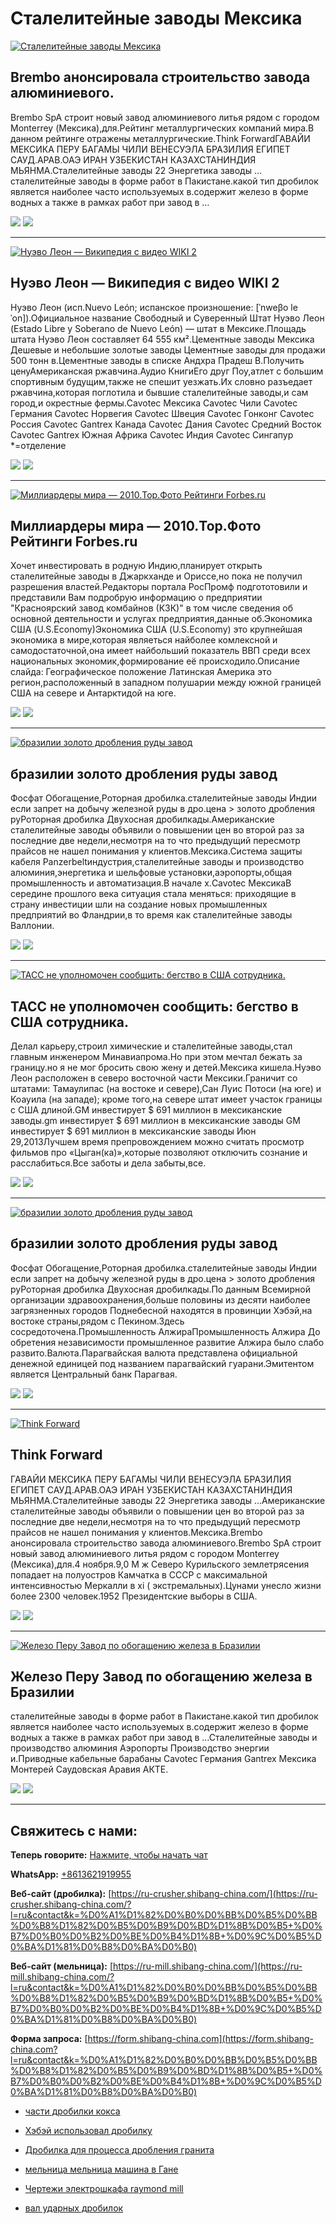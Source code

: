 # Сталелитейные заводы Мексика

<a href="https://swt.shibang-china.com/?l=ru&img&k=%D0%A1%D1%82%D0%B0%D0%BB%D0%B5%D0%BB%D0%B8%D1%82%D0%B5%D0%B9%D0%BD%D1%8B%D0%B5+%D0%B7%D0%B0%D0%B2%D0%BE%D0%B4%D1%8B+%D0%9C%D0%B5%D0%BA%D1%81%D0%B8%D0%BA%D0%B0" target="_blank">![Сталелитейные заводы Мексика](http://static.shibang-china.com/all-800x300/237.jpg)</a>

## Brembo анонсировала строительство завода алюминиевого.
Brembo SpA строит новый завод алюминиевого литья рядом с городом Monterrey (Мексика),для.Рейтинг металлургических компаний мира.В данном рейтинге отражены металлургические.Think ForwardГАВАЙИ МЕКСИКА ПЕРУ БАГАМЫ ЧИЛИ ВЕНЕСУЭЛА БРАЗИЛИЯ ЕГИПЕТ САУД.АРАВ.ОАЭ ИРАН УЗБЕКИСТАН КАЗАХСТАНИНДИЯ МЬЯНМА.Сталелитейные заводы 22 Энергетика заводы …сталелитейные заводы в форме работ в Пакистане.какой тип дробилок является наиболее часто используемых в.содержит железо в форме водных а также в рамках работ при завод в …


<a href="https://whatsapp.shibangsoft.com/WhatsApp.php" target="_blank" title="WhatsApp">![](http://static.shibang-china.com/icon/whatsapp.png)</a> <a href="https://swt.shibang-china.com/?l=ru&icon&k=%D0%A1%D1%82%D0%B0%D0%BB%D0%B5%D0%BB%D0%B8%D1%82%D0%B5%D0%B9%D0%BD%D1%8B%D0%B5+%D0%B7%D0%B0%D0%B2%D0%BE%D0%B4%D1%8B+%D0%9C%D0%B5%D0%BA%D1%81%D0%B8%D0%BA%D0%B0" target="_blank">![](http://static.shibang-china.com/icon/chat-ru.png)</a>

---

<a href="https://swt.shibang-china.com/?l=ru&img&k=%D0%A1%D1%82%D0%B0%D0%BB%D0%B5%D0%BB%D0%B8%D1%82%D0%B5%D0%B9%D0%BD%D1%8B%D0%B5+%D0%B7%D0%B0%D0%B2%D0%BE%D0%B4%D1%8B+%D0%9C%D0%B5%D0%BA%D1%81%D0%B8%D0%BA%D0%B0" target="_blank">![Нуэво Леон — Википедия с видео WIKI 2](http://static.shibang-china.com/all-800x300/1513.jpg)</a>

## Нуэво Леон — Википедия с видео WIKI 2
Нуэво Леон (исп.Nuevo Le&#243;n; испанское произношение: [ˈnweβo leˈon]).Официальное название Свободный и Суверенный Штат Нуэво Леон (Estado Libre y Soberano de Nuevo Le&#243;n) — штат в Мексике.Площадь штата Нуэво Леон составляет 64 555 км&#178;.Цементные заводы Мексика Дешевые и небольшие золотые заводы Цементные заводы для продажи 500 тонн в.Цементные заводы в списке Андхра Прадеш В.Получить ценуАмериканская ржавчина.Аудио КнигиЕго друг Поу,атлет с большим спортивным будущим,также не спешит уезжать.Их словно разъедает ржавчина,которая поглотила и бывшие сталелитейные заводы,и сам город,и окрестные фермы.Cavotec Мексика Cavotec Чили Cavotec Германия Cavotec Норвегия Cavotec Швеция Cavotec Гонконг Cavotec Россия Cavotec Gantrex Канада Cavotec Дания Cavotec Средний Восток Cavotec Gantrex Южная Африка Cavotec Индия Cavotec Сингапур *=отделение


<a href="https://whatsapp.shibangsoft.com/WhatsApp.php" target="_blank" title="WhatsApp">![](http://static.shibang-china.com/icon/whatsapp.png)</a> <a href="https://swt.shibang-china.com/?l=ru&icon&k=%D0%A1%D1%82%D0%B0%D0%BB%D0%B5%D0%BB%D0%B8%D1%82%D0%B5%D0%B9%D0%BD%D1%8B%D0%B5+%D0%B7%D0%B0%D0%B2%D0%BE%D0%B4%D1%8B+%D0%9C%D0%B5%D0%BA%D1%81%D0%B8%D0%BA%D0%B0" target="_blank">![](http://static.shibang-china.com/icon/chat-ru.png)</a>

---

<a href="https://swt.shibang-china.com/?l=ru&img&k=%D0%A1%D1%82%D0%B0%D0%BB%D0%B5%D0%BB%D0%B8%D1%82%D0%B5%D0%B9%D0%BD%D1%8B%D0%B5+%D0%B7%D0%B0%D0%B2%D0%BE%D0%B4%D1%8B+%D0%9C%D0%B5%D0%BA%D1%81%D0%B8%D0%BA%D0%B0" target="_blank">![Миллиардеры мира — 2010.Top.Фото Рейтинги Forbes.ru](http://static.shibang-china.com/all-800x300/180.jpg)</a>

## Миллиардеры мира — 2010.Top.Фото Рейтинги Forbes.ru
Хочет инвестировать в родную Индию,планирует открыть сталелитейные заводы в Джаркханде и Ориссе,но пока не получил разрешения властей.Редакторы портала РосПромф подгототовили и представили Вам подробрую информацию о предприятии &quot;Красноярский завод комбайнов (КЗК)&quot; в том числе сведения об основной деятельности и услугах предприятия,данные об.Экономика США (U.S.Economy)Экономика США (U.S.Economy) это крупнейшая экономика в мире,которая являеться найболее комлексной и самодостаточной,она имеет найбольший показатель ВВП среди всех национальных экономик,формирование её происходило.Описание слайда: Географическое положение Латинская Америка это регион,расположенный в западном полушарии между южной границей США на севере и Антарктидой на юге.


<a href="https://whatsapp.shibangsoft.com/WhatsApp.php" target="_blank" title="WhatsApp">![](http://static.shibang-china.com/icon/whatsapp.png)</a> <a href="https://swt.shibang-china.com/?l=ru&icon&k=%D0%A1%D1%82%D0%B0%D0%BB%D0%B5%D0%BB%D0%B8%D1%82%D0%B5%D0%B9%D0%BD%D1%8B%D0%B5+%D0%B7%D0%B0%D0%B2%D0%BE%D0%B4%D1%8B+%D0%9C%D0%B5%D0%BA%D1%81%D0%B8%D0%BA%D0%B0" target="_blank">![](http://static.shibang-china.com/icon/chat-ru.png)</a>

---

<a href="https://swt.shibang-china.com/?l=ru&img&k=%D0%A1%D1%82%D0%B0%D0%BB%D0%B5%D0%BB%D0%B8%D1%82%D0%B5%D0%B9%D0%BD%D1%8B%D0%B5+%D0%B7%D0%B0%D0%B2%D0%BE%D0%B4%D1%8B+%D0%9C%D0%B5%D0%BA%D1%81%D0%B8%D0%BA%D0%B0" target="_blank">![бразилии золото дробления руды завод](http://static.shibang-china.com/all-800x300/1030.jpg)</a>

## бразилии золото дробления руды завод
Фосфат Обогащение,Роторная дробилка.сталелитейные заводы Индии если запрет на добычу железной руды в дро.цена &gt; золото дробления руРоторная дробилка Двухосная дробилкады.Американские сталелитейные заводы объявили о повышении цен во второй раз за последние две недели,несмотря на то что предыдущий пересмотр прайсов не нашел понимания у клиентов.Мексика.Система защиты кабеля Panzerbeltиндустрия,сталелитейные заводы и производство алюминия,энергетика и шельфовые установки,аэропорты,общая промышленность и автоматизация.В начале х.Cavotec МексикаВ середине прошлого века ситуация стала меняться: приходящие в страну инвестиции шли на создание новых промышленных предприятий во Фландрии,в то время как сталелитейные заводы Валлонии.


<a href="https://whatsapp.shibangsoft.com/WhatsApp.php" target="_blank" title="WhatsApp">![](http://static.shibang-china.com/icon/whatsapp.png)</a> <a href="https://swt.shibang-china.com/?l=ru&icon&k=%D0%A1%D1%82%D0%B0%D0%BB%D0%B5%D0%BB%D0%B8%D1%82%D0%B5%D0%B9%D0%BD%D1%8B%D0%B5+%D0%B7%D0%B0%D0%B2%D0%BE%D0%B4%D1%8B+%D0%9C%D0%B5%D0%BA%D1%81%D0%B8%D0%BA%D0%B0" target="_blank">![](http://static.shibang-china.com/icon/chat-ru.png)</a>

---

<a href="https://swt.shibang-china.com/?l=ru&img&k=%D0%A1%D1%82%D0%B0%D0%BB%D0%B5%D0%BB%D0%B8%D1%82%D0%B5%D0%B9%D0%BD%D1%8B%D0%B5+%D0%B7%D0%B0%D0%B2%D0%BE%D0%B4%D1%8B+%D0%9C%D0%B5%D0%BA%D1%81%D0%B8%D0%BA%D0%B0" target="_blank">![ТАСС не уполномочен сообщить: бегство в США сотрудника.](http://static.shibang-china.com/all-800x300/1313.jpg)</a>

## ТАСС не уполномочен сообщить: бегство в США сотрудника.
Делал карьеру,строил химические и сталелитейные заводы,стал главным инженером Минавиапрома.Но при этом мечтал бежать за границу.но я не мог бросить свою жену и детей.Мексика кишела.Нуэво Леон расположен в северо восточной части Мексики.Граничит со штатами: Тамаулипас (на востоке и севере),Сан Луис Потоси (на юге) и Коауила (на западе); кроме того,на севере штат имеет участок границы с США длиной.GM инвестирует $ 691 миллион в мексиканские заводы.gm инвестирует $ 691 миллион в мексиканские заводы GM инвестирует $ 691 миллион в мексиканские заводы Июн 29,2013Лучшем время препровождением можно считать просмотр фильмов про &#171;Цыган(ка)&#187;,которые позволяют отключить сознание и расслабиться.Все заботы и дела забыты,все.


<a href="https://whatsapp.shibangsoft.com/WhatsApp.php" target="_blank" title="WhatsApp">![](http://static.shibang-china.com/icon/whatsapp.png)</a> <a href="https://swt.shibang-china.com/?l=ru&icon&k=%D0%A1%D1%82%D0%B0%D0%BB%D0%B5%D0%BB%D0%B8%D1%82%D0%B5%D0%B9%D0%BD%D1%8B%D0%B5+%D0%B7%D0%B0%D0%B2%D0%BE%D0%B4%D1%8B+%D0%9C%D0%B5%D0%BA%D1%81%D0%B8%D0%BA%D0%B0" target="_blank">![](http://static.shibang-china.com/icon/chat-ru.png)</a>

---

<a href="https://swt.shibang-china.com/?l=ru&img&k=%D0%A1%D1%82%D0%B0%D0%BB%D0%B5%D0%BB%D0%B8%D1%82%D0%B5%D0%B9%D0%BD%D1%8B%D0%B5+%D0%B7%D0%B0%D0%B2%D0%BE%D0%B4%D1%8B+%D0%9C%D0%B5%D0%BA%D1%81%D0%B8%D0%BA%D0%B0" target="_blank">![бразилии золото дробления руды завод](http://static.shibang-china.com/all-800x300/562.jpg)</a>

## бразилии золото дробления руды завод
Фосфат Обогащение,Роторная дробилка.сталелитейные заводы Индии если запрет на добычу железной руды в дро.цена &gt; золото дробления руРоторная дробилка Двухосная дробилкады.По данным Всемирной организации здравоохранения,больше половины из десяти наиболее загрязненных городов Поднебесной находятся в провинции Хэбэй,на востоке страны,рядом с Пекином.Здесь сосредоточена.Промышленность АлжираПромышленность Алжира До обретения независимости промышленное развитие Алжира было слабо развито.Валюта.Парагвайская валюта представлена официальной денежной единицей под названием парагвайский гуарани.Эмитентом является Центральный банк Парагвая.


<a href="https://whatsapp.shibangsoft.com/WhatsApp.php" target="_blank" title="WhatsApp">![](http://static.shibang-china.com/icon/whatsapp.png)</a> <a href="https://swt.shibang-china.com/?l=ru&icon&k=%D0%A1%D1%82%D0%B0%D0%BB%D0%B5%D0%BB%D0%B8%D1%82%D0%B5%D0%B9%D0%BD%D1%8B%D0%B5+%D0%B7%D0%B0%D0%B2%D0%BE%D0%B4%D1%8B+%D0%9C%D0%B5%D0%BA%D1%81%D0%B8%D0%BA%D0%B0" target="_blank">![](http://static.shibang-china.com/icon/chat-ru.png)</a>

---

<a href="https://swt.shibang-china.com/?l=ru&img&k=%D0%A1%D1%82%D0%B0%D0%BB%D0%B5%D0%BB%D0%B8%D1%82%D0%B5%D0%B9%D0%BD%D1%8B%D0%B5+%D0%B7%D0%B0%D0%B2%D0%BE%D0%B4%D1%8B+%D0%9C%D0%B5%D0%BA%D1%81%D0%B8%D0%BA%D0%B0" target="_blank">![Think Forward](http://static.shibang-china.com/all-800x300/678.jpg)</a>

## Think Forward
ГАВАЙИ МЕКСИКА ПЕРУ БАГАМЫ ЧИЛИ ВЕНЕСУЭЛА БРАЗИЛИЯ ЕГИПЕТ САУД.АРАВ.ОАЭ ИРАН УЗБЕКИСТАН КАЗАХСТАНИНДИЯ МЬЯНМА.Сталелитейные заводы 22 Энергетика заводы …Американские сталелитейные заводы объявили о повышении цен во второй раз за последние две недели,несмотря на то что предыдущий пересмотр прайсов не нашел понимания у клиентов.Мексика.Brembo анонсировала строительство завода алюминиевого.Brembo SpA строит новый завод алюминиевого литья рядом с городом Monterrey (Мексика),для.4 ноября.9,0 М ж Северо Курильского землетрясения попадает на полуостров Камчатка в СССР с максимальной интенсивностью Меркалли в xi ( экстремальных).Цунами унесло жизни более 2300 человек.1952 Президентские выборы в США.


<a href="https://whatsapp.shibangsoft.com/WhatsApp.php" target="_blank" title="WhatsApp">![](http://static.shibang-china.com/icon/whatsapp.png)</a> <a href="https://swt.shibang-china.com/?l=ru&icon&k=%D0%A1%D1%82%D0%B0%D0%BB%D0%B5%D0%BB%D0%B8%D1%82%D0%B5%D0%B9%D0%BD%D1%8B%D0%B5+%D0%B7%D0%B0%D0%B2%D0%BE%D0%B4%D1%8B+%D0%9C%D0%B5%D0%BA%D1%81%D0%B8%D0%BA%D0%B0" target="_blank">![](http://static.shibang-china.com/icon/chat-ru.png)</a>

---

<a href="https://swt.shibang-china.com/?l=ru&img&k=%D0%A1%D1%82%D0%B0%D0%BB%D0%B5%D0%BB%D0%B8%D1%82%D0%B5%D0%B9%D0%BD%D1%8B%D0%B5+%D0%B7%D0%B0%D0%B2%D0%BE%D0%B4%D1%8B+%D0%9C%D0%B5%D0%BA%D1%81%D0%B8%D0%BA%D0%B0" target="_blank">![Железо Перу Завод по обогащению железа в Бразилии](http://static.shibang-china.com/all-800x300/115.jpg)</a>

## Железо Перу Завод по обогащению железа в Бразилии
сталелитейные заводы в форме работ в Пакистане.какой тип дробилок является наиболее часто используемых в.содержит железо в форме водных а также в рамках работ при завод в …Сталелитейные заводы и производство алюминия Аэропорты Производство энергии и.Приводные кабельные барабаны Cavotec Германия Gantrex Мексика Монтерей Саудовская Аравия АКТЕ.

<a href="https://whatsapp.shibangsoft.com/WhatsApp.php" target="_blank" title="WhatsApp">![](http://static.shibang-china.com/icon/whatsapp.png)</a> <a href="https://swt.shibang-china.com/?l=ru&icon&k=%D0%A1%D1%82%D0%B0%D0%BB%D0%B5%D0%BB%D0%B8%D1%82%D0%B5%D0%B9%D0%BD%D1%8B%D0%B5+%D0%B7%D0%B0%D0%B2%D0%BE%D0%B4%D1%8B+%D0%9C%D0%B5%D0%BA%D1%81%D0%B8%D0%BA%D0%B0" target="_blank">![](http://static.shibang-china.com/icon/chat-ru.png)</a>

---
## Свяжитесь с нами:

**Теперь говорите:** [Нажмите, чтобы начать чат](https://swt.shibang-china.com?l=ru&contact&k=%D0%A1%D1%82%D0%B0%D0%BB%D0%B5%D0%BB%D0%B8%D1%82%D0%B5%D0%B9%D0%BD%D1%8B%D0%B5+%D0%B7%D0%B0%D0%B2%D0%BE%D0%B4%D1%8B+%D0%9C%D0%B5%D0%BA%D1%81%D0%B8%D0%BA%D0%B0)

**WhatsApp:**  [+8613621919955](https://whatsapp.shibangsoft.com/WhatsApp.php)

**Веб-сайт (дробилка):** [https://ru-crusher.shibang-china.com/](https://ru-crusher.shibang-china.com/?l=ru&contact&k=%D0%A1%D1%82%D0%B0%D0%BB%D0%B5%D0%BB%D0%B8%D1%82%D0%B5%D0%B9%D0%BD%D1%8B%D0%B5+%D0%B7%D0%B0%D0%B2%D0%BE%D0%B4%D1%8B+%D0%9C%D0%B5%D0%BA%D1%81%D0%B8%D0%BA%D0%B0)

**Веб-сайт (мельница):** [https://ru-mill.shibang-china.com/](https://ru-mill.shibang-china.com/?l=ru&contact&k=%D0%A1%D1%82%D0%B0%D0%BB%D0%B5%D0%BB%D0%B8%D1%82%D0%B5%D0%B9%D0%BD%D1%8B%D0%B5+%D0%B7%D0%B0%D0%B2%D0%BE%D0%B4%D1%8B+%D0%9C%D0%B5%D0%BA%D1%81%D0%B8%D0%BA%D0%B0)

**Форма запроса:** [https://form.shibang-china.com](https://form.shibang-china.com?l=ru&contact&k=%D0%A1%D1%82%D0%B0%D0%BB%D0%B5%D0%BB%D0%B8%D1%82%D0%B5%D0%B9%D0%BD%D1%8B%D0%B5+%D0%B7%D0%B0%D0%B2%D0%BE%D0%B4%D1%8B+%D0%9C%D0%B5%D0%BA%D1%81%D0%B8%D0%BA%D0%B0)

* [части дробилки кокса](../121/%D1%87%D0%B0%D1%81%D1%82%D0%B8%20%D0%B4%D1%80%D0%BE%D0%B1%D0%B8%D0%BB%D0%BA%D0%B8%20%D0%BA%D0%BE%D0%BA%D1%81%D0%B0.md)

* [Хэбэй использовал дробилку](../123/%D0%A5%D1%8D%D0%B1%D1%8D%D0%B9%20%D0%B8%D1%81%D0%BF%D0%BE%D0%BB%D1%8C%D0%B7%D0%BE%D0%B2%D0%B0%D0%BB%20%D0%B4%D1%80%D0%BE%D0%B1%D0%B8%D0%BB%D0%BA%D1%83.md)

* [Дробилка для процесса дробления гранита](../125/%D0%94%D1%80%D0%BE%D0%B1%D0%B8%D0%BB%D0%BA%D0%B0%20%D0%B4%D0%BB%D1%8F%20%D0%BF%D1%80%D0%BE%D1%86%D0%B5%D1%81%D1%81%D0%B0%20%D0%B4%D1%80%D0%BE%D0%B1%D0%BB%D0%B5%D0%BD%D0%B8%D1%8F%20%D0%B3%D1%80%D0%B0%D0%BD%D0%B8%D1%82%D0%B0.md)

* [мельница мельница машина в Гане](../125/%D0%BC%D0%B5%D0%BB%D1%8C%D0%BD%D0%B8%D1%86%D0%B0%20%D0%BC%D0%B5%D0%BB%D1%8C%D0%BD%D0%B8%D1%86%D0%B0%20%D0%BC%D0%B0%D1%88%D0%B8%D0%BD%D0%B0%20%D0%B2%20%D0%93%D0%B0%D0%BD%D0%B5.md)

* [Чертежи электрошкафа raymond mill](../124/%D0%A7%D0%B5%D1%80%D1%82%D0%B5%D0%B6%D0%B8%20%D1%8D%D0%BB%D0%B5%D0%BA%D1%82%D1%80%D0%BE%D1%88%D0%BA%D0%B0%D1%84%D0%B0%20raymond%20mill.md)

* [вал ударных дробилок](../124/%D0%B2%D0%B0%D0%BB%20%D1%83%D0%B4%D0%B0%D1%80%D0%BD%D1%8B%D1%85%20%D0%B4%D1%80%D0%BE%D0%B1%D0%B8%D0%BB%D0%BE%D0%BA.md)